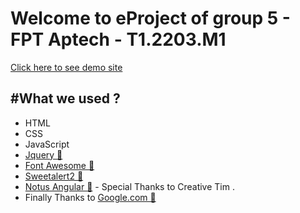 # Welcome to eProject of group 5 - FPT Aptech - T1.2203.M1

[Click here to see demo site](https://naht911.github.io/ptoject2/ "Click here to see demo site")

## #What we used ?
- HTML
- CSS
- JavaScript
- [Jquery 🔗](https://jquery.com/ "Jquery")
- [Font Awesome 🔗](https://fontawesome.com/ "Font Awesome")
- [Sweetalert2 🔗](https://sweetalert2.github.io/ "Sweetalert2")
- [Notus Angular 🔗](https://www.creative-tim.com/product/notus-angular "Notus Angular") - Special Thanks to Creative Tim .
- Finally Thanks to [Google.com 🔗](https://www.google.com/ "Google")



